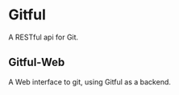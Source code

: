 # Gitful

A RESTful api for Git. 

## Gitful-Web 

A Web interface to git, using Gitful as a backend. 